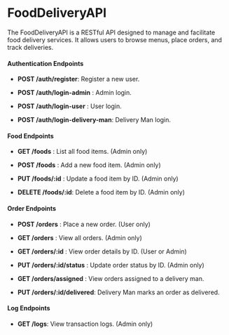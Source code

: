 # FoodDeliveryAPI

The FoodDeliveryAPI is a RESTful API designed to manage and facilitate food delivery services. It allows users to browse menus, place orders, and track deliveries.

#### Authentication Endpoints

-   **POST /auth/register**: Register a new user.

-   **POST /auth/login-admin**
    : Admin login.

-   **POST /auth/login-user**
    : User login.

-   **POST /auth/login-delivery-man**: Delivery Man login.

#### Food Endpoints

-   **GET /foods**
    : List all food items. (Admin only)

-   **POST /foods**
    : Add a new food item. (Admin only)

-   **PUT /foods/:id**
    : Update a food item by ID. (Admin only)

-   **DELETE /foods/:id**: Delete a food item by ID. (Admin only)

#### Order Endpoints

-   **POST /orders**
    : Place a new order. (User only)

-   **GET /orders**
    : View all orders. (Admin only)

-   **GET /orders/:id**
    : View order details by ID. (User or Admin)

-   **PUT /orders/:id/status**
    : Update order status by ID. (Admin only)

-   **GET /orders/assigned**
    : View orders assigned to a delivery man.

-   **PUT /orders/:id/delivered**: Delivery Man marks an order as delivered.

#### Log Endpoints

-   **GET /logs**: View transaction logs. (Admin only)
